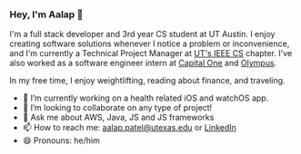 ### Hey, I'm Aalap 👋

I'm a full stack developer and 3rd year CS student at UT Austin. I enjoy creating software solutions whenever I notice a problem or inconvenience, and I'm currently a Technical Project Manager at [UT's IEEE CS](http://ieeecs.ece.utexas.edu/projects) chapter. I've also worked as a software engineer intern at [Capital One](https://www.capitalone.com/) and [Olympus](https://www.olympusamerica.com/).

In my free time, I enjoy weightlifting, reading about finance, and traveling.

- 🔭 I’m currently working on a health related iOS and watchOS app.
- 👯 I’m looking to collaborate on any type of project!
- 💬 Ask me about AWS, Java, JS and JS frameworks
- 📫 How to reach me: [aalap.patel@utexas.edu](mailto:aalap.patel@utexas.edu) or [LinkedIn](linkedin.com/in/aalap07)
- 😄 Pronouns: he/him

<!--
**aalap07/aalap07** is a ✨ _special_ ✨ repository because its `README.md` (this file) appears on your GitHub profile.

Here are some ideas to get you started:

- 🔭 I’m currently working on ...
- 🌱 I’m currently learning ...
- 👯 I’m looking to collaborate on ...
- 🤔 I’m looking for help with ...
- 💬 Ask me about ...
- 📫 How to reach me: ...
- 😄 Pronouns: ...
- ⚡ Fun fact: ...
-->
